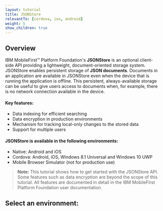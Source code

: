 ```yaml
---
layout: tutorial
title: JSONStore
relevantTo: [cordova, ios, android]
weight: 5
show_children: true
---
```

## Overview
IBM MobileFirst™ Platform Foundation's **JSONStore** is an optional client-side API providing a lightweight, document-oriented storage system. JSONStore enables persistent storage of **JSON documents**. Documents in an application are available in JSONStore even when the device that is running the application is offline. This persistent, always-available storage can be useful to give users access to documents when, for example, there is no network connection available in the device.

#### Key features:

* Data indexing for efficient searching
* Data encryption in production environments
* Mechanism for tracking local-only changes to the stored data
* Support for multiple users

#### JSONStore is available in the following environments:

* Native: Android and iOS
* Cordova: Android, iOS, Windows 8.1 Universal and Windows 10 UWP
* Mobile Browser Simulator (not for production use)

> **Note:** This tutorial shows how to get started with the JSONStore API. Some features such as data encryption are beyond the scope of this tutorial. All features are documented in detail in the IBM MobileFirst Platform Foundation user documentation.

## Select an environment:
